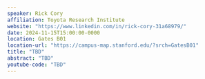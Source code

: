 ```yaml
---
speaker: Rick Cory
affiliation: Toyota Research Institute
website: "https://www.linkedin.com/in/rick-cory-31a68979/"
date: 2024-11-15T15:00:00-0000
location: Gates B01
location-url: "https://campus-map.stanford.edu/?srch=GatesB01"
title: "TBD"
abstract: "TBD"
youtube-code: "TBD"
---
```


